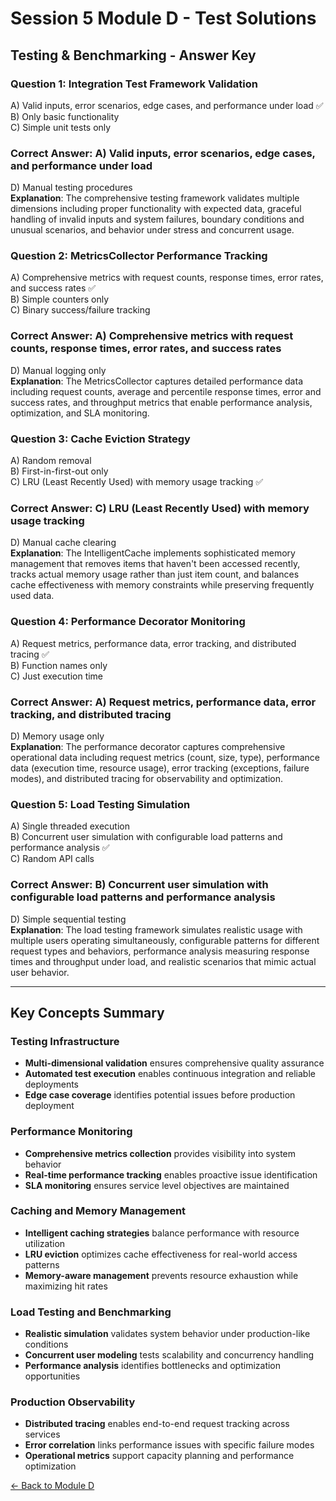 # Session 5 Module D - Test Solutions

## Testing & Benchmarking - Answer Key

### Question 1: Integration Test Framework Validation

A) Valid inputs, error scenarios, edge cases, and performance under load ✅  
B) Only basic functionality  
C) Simple unit tests only  

### Correct Answer: A) Valid inputs, error scenarios, edge cases, and performance under load

D) Manual testing procedures  
**Explanation**: The comprehensive testing framework validates multiple dimensions including proper functionality with expected data, graceful handling of invalid inputs and system failures, boundary conditions and unusual scenarios, and behavior under stress and concurrent usage.

### Question 2: MetricsCollector Performance Tracking

A) Comprehensive metrics with request counts, response times, error rates, and success rates ✅  
B) Simple counters only  
C) Binary success/failure tracking  

### Correct Answer: A) Comprehensive metrics with request counts, response times, error rates, and success rates

D) Manual logging only  
**Explanation**: The MetricsCollector captures detailed performance data including request counts, average and percentile response times, error and success rates, and throughput metrics that enable performance analysis, optimization, and SLA monitoring.

### Question 3: Cache Eviction Strategy

A) Random removal  
B) First-in-first-out only  
C) LRU (Least Recently Used) with memory usage tracking ✅  

### Correct Answer: C) LRU (Least Recently Used) with memory usage tracking

D) Manual cache clearing  
**Explanation**: The IntelligentCache implements sophisticated memory management that removes items that haven't been accessed recently, tracks actual memory usage rather than just item count, and balances cache effectiveness with memory constraints while preserving frequently used data.

### Question 4: Performance Decorator Monitoring

A) Request metrics, performance data, error tracking, and distributed tracing ✅  
B) Function names only  
C) Just execution time  

### Correct Answer: A) Request metrics, performance data, error tracking, and distributed tracing

D) Memory usage only  
**Explanation**: The performance decorator captures comprehensive operational data including request metrics (count, size, type), performance data (execution time, resource usage), error tracking (exceptions, failure modes), and distributed tracing for observability and optimization.

### Question 5: Load Testing Simulation

A) Single threaded execution  
B) Concurrent user simulation with configurable load patterns and performance analysis ✅  
C) Random API calls  

### Correct Answer: B) Concurrent user simulation with configurable load patterns and performance analysis

D) Simple sequential testing  
**Explanation**: The load testing framework simulates realistic usage with multiple users operating simultaneously, configurable patterns for different request types and behaviors, performance analysis measuring response times and throughput under load, and realistic scenarios that mimic actual user behavior.

---

## Key Concepts Summary

### Testing Infrastructure

- **Multi-dimensional validation** ensures comprehensive quality assurance
- **Automated test execution** enables continuous integration and reliable deployments
- **Edge case coverage** identifies potential issues before production deployment

### Performance Monitoring

- **Comprehensive metrics collection** provides visibility into system behavior
- **Real-time performance tracking** enables proactive issue identification
- **SLA monitoring** ensures service level objectives are maintained

### Caching and Memory Management

- **Intelligent caching strategies** balance performance with resource utilization
- **LRU eviction** optimizes cache effectiveness for real-world access patterns
- **Memory-aware management** prevents resource exhaustion while maximizing hit rates

### Load Testing and Benchmarking

- **Realistic simulation** validates system behavior under production-like conditions
- **Concurrent user modeling** tests scalability and concurrency handling
- **Performance analysis** identifies bottlenecks and optimization opportunities

### Production Observability

- **Distributed tracing** enables end-to-end request tracking across services
- **Error correlation** links performance issues with specific failure modes
- **Operational metrics** support capacity planning and performance optimization

[← Back to Module D](Session5_ModuleD_Testing_Benchmarking.md)
